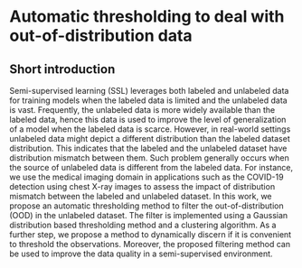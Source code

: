 # Automatic thresholding to deal with out-of-distribution data

## Short introduction
Semi-supervised learning (SSL) leverages both labeled and unlabeled data for training models when the labeled data is limited and the unlabeled data is vast. Frequently, the unlabeled data is more widely available than the labeled data, hence this data is used to improve the level of generalization of a model when the labeled data is scarce. However, in real-world settings unlabeled data might depict a different distribution than the labeled dataset distribution. This indicates that the labeled and the unlabeled dataset have distribution mismatch between them. Such problem generally occurs when the source of unlabeled data is different from the labeled data. For instance, we use the medical imaging domain in applications such as the COVID-19 detection using chest X-ray images to assess the impact of distribution mismatch between the labeled and unlabeled dataset. In this work, we propose an automatic thresholding method to filter the out-of-distribution (OOD) in the unlabeled dataset. The filter is implemented using a Gaussian distribution based thresholding method and a clustering algorithm. As a further step, we propose a method to dynamically discern if it is convenient to threshold the observations. Moreover, the proposed filtering method can be used to improve the data quality in a semi-supervised environment.
